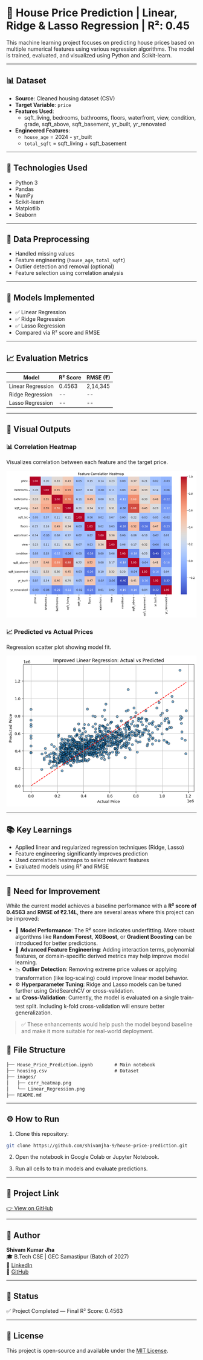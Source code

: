# 🏡 House Price Prediction | Linear, Ridge & Lasso Regression | R²: 0.45

This machine learning project focuses on predicting house prices based on multiple numerical features using various regression algorithms. The model is trained, evaluated, and visualized using Python and Scikit-learn.

---

## 📊 Dataset
- **Source**: Cleaned housing dataset (CSV)
- **Target Variable**: `price`
- **Features Used**:
  - sqft_living, bedrooms, bathrooms, floors, waterfront, view, condition, grade, sqft_above, sqft_basement, yr_built, yr_renovated
- **Engineered Features**:
  - `house_age` = 2024 - yr_built
  - `total_sqft` = sqft_living + sqft_basement

---

## 🔧 Technologies Used
- Python 3
- Pandas
- NumPy
- Scikit-learn
- Matplotlib
- Seaborn

---

## 🧹 Data Preprocessing
- Handled missing values
- Feature engineering (`house_age`, `total_sqft`)
- Outlier detection and removal (optional)
- Feature selection using correlation analysis

---

## 🤖 Models Implemented
- ✅ Linear Regression
- ✅ Ridge Regression
- ✅ Lasso Regression
- Compared via R² score and RMSE

---

## 📈 Evaluation Metrics

| Model             | R² Score | RMSE (₹)     |
|------------------|----------|--------------|
| Linear Regression| 0.4563   | 2,14,345      |
| Ridge Regression | --       | --            |
| Lasso Regression | --       | --            |

---

## 📸 Visual Outputs

### 📊 Correlation Heatmap
Visualizes correlation between each feature and the target price.

![Correlation Heatmap](images/corr_heatmap.png)


### 📈 Predicted vs Actual Prices
Regression scatter plot showing model fit.

![Linear Regression](images/Linear_Regression.png)


---

## 📚 Key Learnings
- Applied linear and regularized regression techniques (Ridge, Lasso)
- Feature engineering significantly improves prediction
- Used correlation heatmaps to select relevant features
- Evaluated models using R² and RMSE

---

## 🚧 Need for Improvement

While the current model achieves a baseline performance with a **R² score of 0.4563** and **RMSE of ₹2.14L**, there are several areas where this project can be improved:

- 🔁 **Model Performance**: The R² score indicates underfitting. More robust algorithms like **Random Forest**, **XGBoost**, or **Gradient Boosting** can be introduced for better predictions.
- 🧠 **Advanced Feature Engineering**: Adding interaction terms, polynomial features, or domain-specific derived metrics may help improve model learning.
- 📉 **Outlier Detection**: Removing extreme price values or applying transformation (like log-scaling) could improve linear model behavior.
- ⚙️ **Hyperparameter Tuning**: Ridge and Lasso models can be tuned further using GridSearchCV or cross-validation.
- 📊 **Cross-Validation**: Currently, the model is evaluated on a single train-test split. Including k-fold cross-validation will ensure better generalization.

> ✅ These enhancements would help push the model beyond baseline and make it more suitable for real-world deployment.

## 📂 File Structure
```
├── House_Price_Prediction.ipynb        # Main notebook
├── housing.csv                         # Dataset
├── images/
│   ├── corr_heatmap.png
│   └── Linear_Regression.png
├── README.md
```

---

## ⚙️ How to Run
1. Clone this repository:
```bash
git clone https://github.com/shivamjha-9/house-price-prediction.git
```

2. Open the notebook in Google Colab or Jupyter Notebook.

3. Run all cells to train models and evaluate predictions.

---

## 🔗 Project Link
[👉 View on GitHub](https://github.com/shivamjha-9/house-price-prediction)

---

## 👤 Author

**Shivam Kumar Jha**  
🎓 B.Tech CSE | GEC Samastipur (Batch of 2027)  
🔗 [LinkedIn](https://www.linkedin.com/in/shivam-jha-a80825291)  
🐙 [GitHub](https://github.com/shivamjha-9)

---

## 📌 Status
✅ Project Completed — Final R² Score: 0.4563

---

## 📝 License
This project is open-source and available under the [MIT License](LICENSE).
